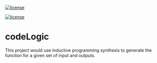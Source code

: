 
[![license](https://img.shields.io/github/license/mashape/apistatus.svg?style=plastic)](https://github.com/thunderbo1t/FingerDetection/blob/master/LICENSE)


[![license](https://img.shields.io/github/license/mashape/apistatus.svg)](https://github.com/thunderbo1t/FingerDetection/blob/master/LICENSE)

# codeLogic
This project would use Inductive programming synthesis to generate the function for a given set of input and outputs.
